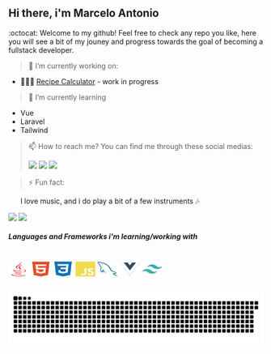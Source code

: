 ## Hi there, i'm Marcelo Antonio 

 :octocat: Welcome to my github! Feel free to check any repo you like, here you will see a bit of my jouney and progress towards the goal of becoming a fullstack developer.

> 🔭 I’m currently working on:

- 👨🏻‍🍳 [Recipe Calculator](https://github.com/marcelomnzs/Recipe-Calculator) - work in progress

> 🌱 I’m currently learning

- Vue 
- Laravel 
- Tailwind

> 📫 How to reach me? You can find me through these social medias: 
    <div>
      <a href="https://www.linkedin.com/in/marcelo-antonio-1a29b9207/"><img src="https://img.shields.io/badge/LinkedIn-0077B5?style=for-the-badge&logo=linkedin&logoColor=white"/></a>
    <a href="mailto:marceloa.mnzs@gmail.com"><img src="https://img.shields.io/badge/Gmail-D14836?style=for-the-badge&logo=gmail&logoColor=white"/></a>
  <a href="https://www.instagram.com/marcelo.a16/" target="_blank"><img src="https://img.shields.io/badge/-Instagram-%23E4405F?style=for-the-badge&logo=instagram&logoColor=white" target="_blank"></a>
  </div>

> ⚡ Fun fact:

&nbsp;&nbsp;&nbsp;&nbsp;&nbsp; I love music, and i do play a bit of a few instruments :notes:
<div>
  <img height="180em" src="https://github-readme-stats.vercel.app/api?username=marcelomnzs&show_icons=true&theme=dracula&count_private=true"/>
  <img height="180em" src="https://github-readme-stats.vercel.app/api/top-langs/?username=marcelomnzs&layout=compact&theme=dracula"/>
</div>

##### Languages and Frameworks i'm learning/working with

<div style="display: inline_block"><br>
  <img align="center" alt="Java" height="30" width="40" src="https://raw.githubusercontent.com/devicons/devicon/master/icons/java/java-plain.svg">
  <img align="center" alt="HTML5" height="30" width="40" src="https://raw.githubusercontent.com/devicons/devicon/master/icons/html5/html5-plain.svg">
  <img align="center" alt="CSS3" height="30" width="40" src="https://raw.githubusercontent.com/devicons/devicon/master/icons/css3/css3-plain.svg">
  <img align="center" alt="Javascript" height="30" width="40" src="https://raw.githubusercontent.com/devicons/devicon/master/icons/javascript/javascript-plain.svg">
  <img align="center" alt="MySQL" height="30" width="40" src="https://raw.githubusercontent.com/devicons/devicon/master/icons/mysql/mysql-plain.svg">
  <img align="center" alt="Vue3" height="30" width="40" src="https://raw.githubusercontent.com/devicons/devicon/master/icons/vuejs/vuejs-plain.svg">
  <img align="center" alt="TailwindCSS" height="30" width="40" src="https://raw.githubusercontent.com/devicons/devicon/master/icons/tailwindcss/tailwindcss-plain.svg">
</div>

##



![Snake animation](https://github.com/marcelomnzs/marcelomnzs/blob/output/github-contribution-grid-snake.svg)

##


